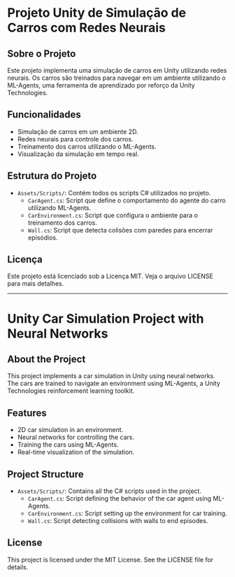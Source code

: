 # Projeto Unity de Simulação de Carros com Redes Neurais

## Sobre o Projeto

Este projeto implementa uma simulação de carros em Unity utilizando redes neurais. Os carros são treinados para navegar em um ambiente utilizando o ML-Agents, uma ferramenta de aprendizado por reforço da Unity Technologies.

## Funcionalidades

- Simulação de carros em um ambiente 2D.
- Redes neurais para controle dos carros.
- Treinamento dos carros utilizando o ML-Agents.
- Visualização da simulação em tempo real.

## Estrutura do Projeto

- `Assets/Scripts/`: Contém todos os scripts C# utilizados no projeto.
  - `CarAgent.cs`: Script que define o comportamento do agente do carro utilizando ML-Agents.
  - `CarEnvironment.cs`: Script que configura o ambiente para o treinamento dos carros.
  - `Wall.cs`: Script que detecta colisões com paredes para encerrar episódios.
  
## Licença

Este projeto está licenciado sob a Licença MIT. Veja o arquivo LICENSE para mais detalhes.

---

# Unity Car Simulation Project with Neural Networks

## About the Project

This project implements a car simulation in Unity using neural networks. The cars are trained to navigate an environment using ML-Agents, a Unity Technologies reinforcement learning toolkit.

## Features

- 2D car simulation in an environment.
- Neural networks for controlling the cars.
- Training the cars using ML-Agents.
- Real-time visualization of the simulation.

## Project Structure

- `Assets/Scripts/`: Contains all the C# scripts used in the project.
  - `CarAgent.cs`: Script defining the behavior of the car agent using ML-Agents.
  - `CarEnvironment.cs`: Script setting up the environment for car training.
  - `Wall.cs`: Script detecting collisions with walls to end episodes.

## License

This project is licensed under the MIT License. See the LICENSE file for details.
